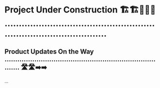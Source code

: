 # Project Under Construction 🏗️🏗️🚧🚧🚧 .........................................................................................

## Product Updates On the Way .............................................................................. 🛣️🛣️➡️➡️
...
